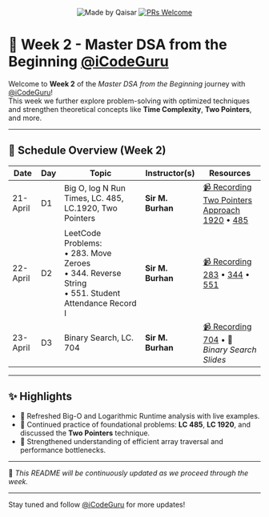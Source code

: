 <div align="center">

![Made by Qaisar](https://img.shields.io/badge/Made%20by-Qaisar%20Abbas-blueviolet)
[![PRs Welcome](https://img.shields.io/badge/PRs-welcome-brightgreen.svg?style=flat-square)](http://makeapullrequest.com)

</div>

# 📘 Week 2 - Master DSA from the Beginning [@iCodeGuru](https://www.linkedin.com/company/icode-guru/posts/?feedView=all)

Welcome to **Week 2** of the *Master DSA from the Beginning* journey with [@iCodeGuru](https://www.linkedin.com/company/icode-guru/posts/?feedView=all)!  
This week we further explore problem-solving with optimized techniques and strengthen theoretical concepts like **Time Complexity**, **Two Pointers**, and more.

---

## 📅 Schedule Overview (Week 2)

| Date      | Day | Topic                                                                 | Instructor(s)                        | Resources |
|-----------|-----|------------------------------------------------------------------------|--------------------------------------|-----------|
| 21-April  | D1  | Big O, log N Run Times, LC. 485, LC.1920, Two Pointers                 | **Sir M. Burhan**                    | [📹 Recording](https://www.facebook.com/iCodeguru/videos/982451057391124/)<br>[Two Pointers Approach](https://www.geeksforgeeks.org/two-pointers-technique/)<br>[1920](https://leetcode.com/problems/build-array-from-permutation/) • [485](https://leetcode.com/problems/max-consecutive-ones/) |
| 22-April  | D2  | LeetCode Problems: <br>• 283. Move Zeroes <br>• 344. Reverse String <br>• 551. Student Attendance Record I | **Sir M. Burhan** | [📹 Recording](https://www.facebook.com/iCodeguru/videos/521517001031144/)<br>[283](https://leetcode.com/problems/move-zeroes/) • [344](https://leetcode.com/problems/reverse-string/) • [551](https://leetcode.com/problems/student-attendance-record-i/) |
| 23-April  | D3  | Binary Search, LC. 704                                                | **Sir M. Burhan**                    | [📹 Recording](https://www.facebook.com/iCodeguru/videos/1177063607018219/)<br>[704](https://leetcode.com/problems/binary-search/) • 📄 *Binary Search Slides* |


---

## ✨ Highlights

- 🔹 Refreshed Big-O and Logarithmic Runtime analysis with live examples.
- 🔹 Continued practice of foundational problems: **LC 485**, **LC 1920**, and discussed the **Two Pointers** technique.
- 🔹 Strengthened understanding of efficient array traversal and performance bottlenecks.

---

📌 *This README will be continuously updated as we proceed through the week.*

---

Stay tuned and follow [@iCodeGuru](https://www.linkedin.com/company/icode-guru/posts/?feedView=all) for more updates!
